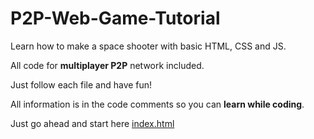 # P2P-Web-Game-Tutorial

Learn how to make a space shooter with basic HTML, CSS and JS.

All code for **multiplayer P2P** network included.

Just follow each file and have fun!

All information is in the code comments so you can **learn while coding**. 

Just go ahead and start here [index.html](https://github.com/rafaelcastrocouto/P2P-Web-Game-Tutorial/blob/main/index.html)
